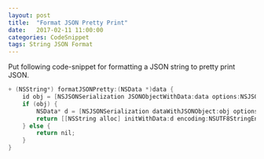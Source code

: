 ```yaml
---
layout: post
title:  "Format JSON Pretty Print"
date:   2017-02-11 11:00:00
categories: CodeSnippet
tags: String JSON Format
---
```


Put following code-snippet for formatting a JSON string to pretty print JSON.

```Objective-C
+ (NSString*) formatJSONPretty:(NSData *)data {
    id obj = [NSJSONSerialization JSONObjectWithData:data options:NSJSONReadingAllowFragments error:nil];
    if (obj) {
        NSData* d = [NSJSONSerialization dataWithJSONObject:obj options:NSJSONWritingPrettyPrinted error:nil];
        return [[NSString alloc] initWithData:d encoding:NSUTF8StringEncoding];
    } else {
        return nil;
    }
}
```

